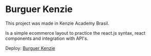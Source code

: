 # Burguer Kenzie

This project was made in Kenzie Academy Brasil.

Is a simple ecommerce layout to practice the react.js syntax, react components and integration with API's.

Deploy: <a href="https://react-entrega-s1-hamburgueria-da-kenzie-2victor2.vercel.app/" target="_blank">Burguer Kenzie</a>
